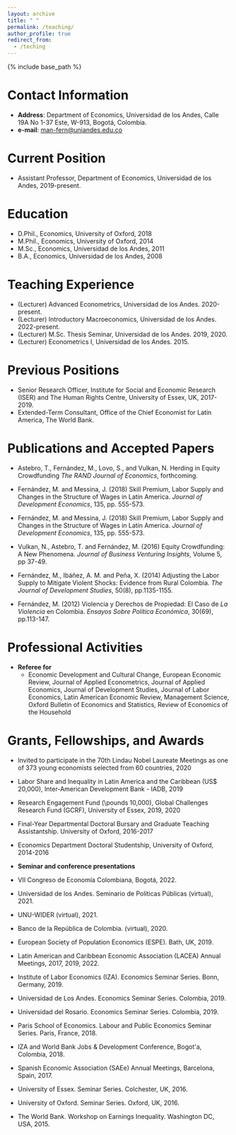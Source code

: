 ```yaml
---
layout: archive
title: " "
permalink: /teaching/
author_profile: true
redirect_from:
  - /teching
---
```


{% include base_path %}

Contact Information
======
* **Address**: Department of Economics, Universidad de los Andes, Calle 19A No 1-37 Este, W-913, Bogotá, Colombia.
* **e-mail**: <man-fern@uniandes.edu.co>

Current Position
======
* Assistant Professor, Department of Economics, Universidad de los Andes, 2019-present.

Education
======
* D.Phil., Economics, University of Oxford, 2018
* M.Phil., Economics, University of Oxford, 2014
* M.Sc.,   Economics, Universidad de los Andes, 2011
* B.A., Economics,  Universidad de los Andes, 2008 

Teaching Experience
======
* (Lecturer) Advanced Econometrics, Universidad de los Andes. 2020-present.
* (Lecturer) Introductory Macroeconomics, Universidad de los Andes. 2022-present.
* (Lecturer) M.Sc. Thesis Seminar, Universidad de los Andes. 2019, 2020. 
* (Lecturer) Econometrics I, Universidad de los Andes. 2015.

Previous Positions
======
* Senior Research Officer, Institute for Social and Economic Research (ISER) and The Human Rights Centre, University of Essex, UK, 2017-2019.
* Extended-Term Consultant, Office of the Chief Economist for Latin America, The World Bank.

Publications and Accepted Papers
======
* Astebro, T., Fernández, M., Lovo, S., and Vulkan, N. Herding in Equity Crowdfunding *The RAND Journal of Economics*, forthcoming.

* Fernández, M. and Messina, J. (2018) Skill Premium, Labor Supply and Changes in the Structure of Wages in Latin America. *Journal of Development Economics*, 135, pp. 555-573. 

* Fernández, M. and Messina, J. (2018) Skill Premium, Labor Supply and Changes in the Structure of Wages in Latin America. *Journal of Development Economics*, 135, pp. 555-573. 

* Vulkan, N., Astebro, T. and Fernández, M. (2016) Equity Crowdfunding: A New Phenomena. *Journal of Business Venturing Insights*,  Volume 5, pp 37-49.     

* Fernández, M., Ibáñez, A. M. and Peña, X. (2014) Adjusting the Labor Supply to Mitigate Violent Shocks: Evidence from Rural Colombia. *The Journal of Development Studies*, 50(8), pp.1135-1155.

* Fernández, M. (2012) Violencia y Derechos de Propiedad: El Caso de *La Violencia* en Colombia. *Ensayos Sobre Política Económica*, 30(69), pp.113-147. 

Professional Activities
======
* **Referee for**
  * Economic Development and Cultural Change, European Economic Review, Journal of Applied Econometrics, Journal of Applied Economics, Journal of Development Studies, Journal of Labor Economics, Latin American Economic Review, Management Science, Oxford Bulletin of Economics and Statistics, Review of Economics of the Household

Grants, Fellowships, and Awards
======
* Invited to participate in the 70th Lindau Nobel Laureate Meetings as one of 373 young economists selected from 60 countries, 2020
* Labor Share and lnequality in Latin America and the Caribbean (US\$ 20,000), Inter-American Development Bank - IADB, 2019
* Research Engagement Fund (\pounds 10,000), Global Challenges Research Fund (GCRF), University of Essex, 2019, 2020
* Final-Year Departmental Doctoral Bursary and Graduate Teaching Assistantship. University of Oxford, 2016-2017
* Economics Department Doctoral Studentship, University of Oxford, 2014-2016

* **Seminar and conference presentations**
* VII Congreso de Economía Colombiana, Bogotá, 2022.
* Universidad de los Andes. Seminario de Políticas Públicas (virtual), 2021.
* UNU-WIDER (virtual), 2021.
* Banco de la República de Colombia. (virtual), 2020.
* European Society of Population Economics (ESPE). Bath, UK, 2019.
* Latin American and Caribbean Economic Association (LACEA) Annual Meetings, 2017, 2019, 2022.
* Institute of Labor Economics (IZA). Economics Seminar Series. Bonn, Germany, 2019.
* Universidad de Los Andes. Economics Seminar Series. Colombia, 2019.
* Universidad del Rosario. Economics Seminar Series. Colombia, 2019.
* Paris School of Economics. Labour and Public Economics Seminar Series. Paris, France, 2018.
* IZA and World Bank Jobs \& Development Conference, Bogot\'a, Colombia, 2018.
* Spanish Economic Association (SAEe) Annual Meetings, Barcelona, Spain, 2017.
* University of Essex. Seminar Series. Colchester, UK, 2016.
* University of Oxford. Seminar Series. Oxford, UK, 2016.
* The World Bank. Workshop on Earnings Inequality. Washington DC, USA, 2015. 